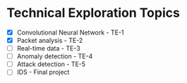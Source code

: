 # Technical Exploration Topics

-[x] Convolutional Neural Network - TE-1
-[x] Packet analysis - TE-2
-[ ] Real-time data - TE-3
-[ ] Anomaly detection - TE-4
-[ ] Attack detection - TE-5
-[ ] IDS - Final project